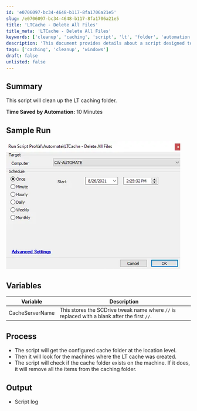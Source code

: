 ```yaml
---
id: 'e0706097-bc34-4648-b117-8fa1706a21e5'
slug: /e0706097-bc34-4648-b117-8fa1706a21e5
title: 'LTCache - Delete All Files'
title_meta: 'LTCache - Delete All Files'
keywords: ['cleanup', 'caching', 'script', 'lt', 'folder', 'automation']
description: 'This document provides details about a script designed to clean up the LT caching folder, saving approximately 10 minutes of manual effort. It includes a sample run, variable descriptions, and a step-by-step process of how the script operates, along with its output.'
tags: ['caching', 'cleanup', 'windows']
draft: false
unlisted: false
---
```


## Summary

This script will clean up the LT caching folder.

**Time Saved by Automation:** 10 Minutes

## Sample Run

![Sample Run](../../../static/img/docs/e0706097-bc34-4648-b117-8fa1706a21e5/image_1.webp)

## Variables

| Variable        | Description                                                                                      |
|------------------|--------------------------------------------------------------------------------------------------|
| CacheServerName  | This stores the SCDrive tweak name where `//` is replaced with a blank after the first `//`.  |

## Process

- The script will get the configured cache folder at the location level.
- Then it will look for the machines where the LT cache was created.
- The script will check if the cache folder exists on the machine. If it does, it will remove all the items from the caching folder.

## Output

- Script log
